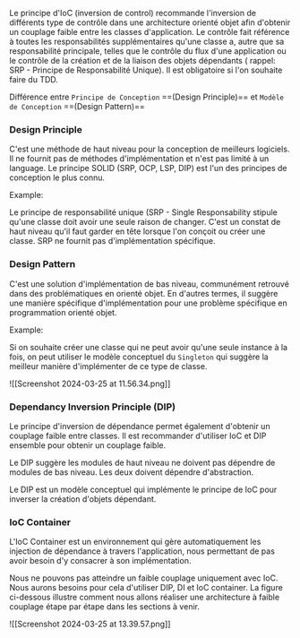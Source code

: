 
 Le principe d'IoC (inversion de control) recommande l'inversion de différents type de contrôle dans une architecture orienté objet afin d'obtenir un couplage faible entre les classes d'application. Le contrôle fait référence à toutes les responsabilités supplémentaires qu'une classe a, autre que sa responsabilité principale, telles que le contrôle du flux d'une application ou le contrôle de la création et de la liaison des objets dépendants ( rappel: SRP - Principe de Responsabilité Unique). Il est obligatoire si l'on souhaite faire du TDD.


Différence entre `Principe de Conception` ==(Design Principle)== et `Modèle de Conception` ==(Design Pattern)==

### Design Principle

C'est une méthode de haut niveau pour la conception de meilleurs logiciels.
Il ne fournit pas de méthodes d'implémentation et n'est pas limité à un language.
Le principe SOLID (SRP, OCP, LSP, DIP) est l'un des principes de conception le plus connu.

Example:

Le principe de responsabilité unique (SRP - Single Responsability stipule qu'une classe doit avoir une seule raison de changer. C'est un constat de haut niveau qu'il faut garder en tête lorsque l'on conçoit ou créer une classe. SRP ne fournit pas d'implémentation spécifique.


### Design Pattern

C'est une solution d'implémentation de bas niveau, communément retrouvé dans des problématiques en orienté objet. En d'autres termes, il suggère une manière spécifique d'implémentation pour une problème spécifique en programmation orienté objet.

Example:

Si on souhaite créer une classe qui ne peut avoir qu'une seule instance à la fois, on peut utiliser le modèle conceptuel du `Singleton` qui suggère la meilleur manière d'implémenter de ce type de classe.

![[Screenshot 2024-03-25 at 11.56.34.png]]


### Dependancy Inversion Principle (DIP)

Le principe d'inversion de dépendance permet également d'obtenir un couplage faible entre classes. Il est recommander d'utiliser IoC et DIP ensemble pour obtenir un couplage faible.

Le DIP suggère les modules de haut niveau ne doivent pas dépendre de modules de bas niveau. Les deux doivent dépendre d'abstraction.

Le DIP est un modèle conceptuel qui implémente le principe de IoC pour inverser la création d'objets dépendant.

### IoC Container

L'IoC Container est un environnement qui gère automatiquement les injection de dépendance à travers l'application, nous permettant de pas avoir besoin d'y consacrer à son implémentation.

Nous ne pouvons pas atteindre un faible couplage uniquement avec IoC. Nous aurons besoins pour cela d'utiliser DIP, DI et IoC container. La figure ci-dessous illustre comment nous allons réaliser une architecture à faible couplage étape par étape dans les sections à venir.

![[Screenshot 2024-03-25 at 13.39.57.png]]

